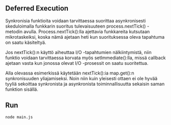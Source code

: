 ## Deferred Execution

Synkronisia funktioita voidaan tarvittaessa suorittaa asynkronisesti skeduloimalla
funkkarin suoritus tulevaisuuteen process.nextTick() -metodin avulla. Process.nextTick():lla
ajettavia funkkareita kutsutaan mikrotaskeiksi, koska nämä ajetaan heti kun suorituksessa
oleva tapahtuma on saatu käsiteltyä.

Jos nextTick():n käyttö aiheuttaa I/O -tapahtumien nälkiintymistä, niin funktio voidaan
tarvittaessa korvata myös setImmediate():lla, missä callback ajetaan vasta kun jonossa olevat
I/O -prosessit on saatu suoritettua.

Alla olevassa esimerkissä käytetään nextTick():ia map.get():n synkronisuuden yliajamiseksi.
Noin niin kuin yleisesti ottaen ei ole hyvää tyyliä sekoittaa synkronista ja asynkronista
toiminnallisuutta sekaisin saman funktion sisällä.

## Run
```bash
node main.js
```